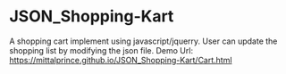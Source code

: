 # JSON_Shopping-Kart
A shopping cart implement using javascript/jquerry. User can update the shopping list by modifying the json file. Demo Url: https://mittalprince.github.io/JSON_Shopping-Kart/Cart.html
